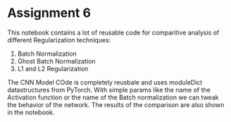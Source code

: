 <h1>Assignment 6</h1>

This notebook contains a lot of reusable code for comparitive analysis of different Regularization techniques:
1. Batch Normalization
2. Ghost Batch Normalization
3. L1 and L2 Regularization

The CNN Model COde is completely reusbale and uses moduleDict datastructures from PyTorch. 
With simple params like the name of the Activation function or the name of the Batch normalization we can tweak the behavior of the network. 
The results of the comparison are also shown in the notebook.
